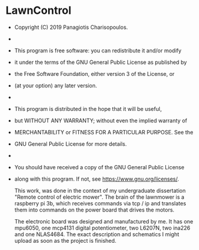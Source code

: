 # LawnControl
 *   Copyright (C) 2019 Panagiotis Charisopoulos.
 *
 *	This program is free software: you can redistribute it and/or modify
 *  it under the terms of the GNU General Public License as published by
 *  the Free Software Foundation, either version 3 of the License, or
 *  (at your option) any later version.
 *
 *  This program is distributed in the hope that it will be useful,
 *  but WITHOUT ANY WARRANTY; without even the implied warranty of
 *  MERCHANTABILITY or FITNESS FOR A PARTICULAR PURPOSE.  See the
 *  GNU General Public License for more details.
 *
 * 	You should have received a copy of the GNU General Public License
 * 	along with this program.  If not, see <https://www.gnu.org/licenses/>.
 
 	This work, was done in the context of my undergraduate dissertation 
"Remote control of electric mower". The brain of the lawnmower is a raspberry pi 3b, 
which receives commands via tcp / ip and translates them into commands on the power 
board that drives the motors.

 	The electronic board was designed and manufactured by me. It has one mpu6050, 
one mcp4131 digital potentiometer, two L6207N, two ina226 and one NLAS4684. Τhe exact 
description and schematics I might upload as soon as the project is finished.
